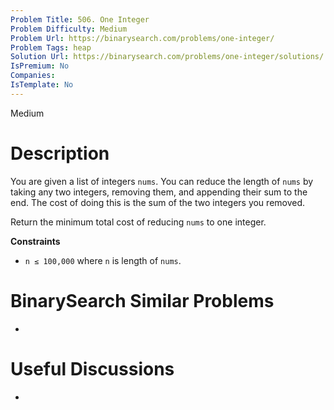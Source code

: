```yaml
---
Problem Title: 506. One Integer
Problem Difficulty: Medium
Problem Url: https://binarysearch.com/problems/one-integer/
Problem Tags: heap
Solution Url: https://binarysearch.com/problems/one-integer/solutions/
IsPremium: No
Companies: 
IsTemplate: No
---
```


<span style="color: ;">Medium</span>

# Description

You are given a list of integers `nums`. You can reduce the length of `nums` by taking any two integers, removing them, and appending their sum to the end. The cost of doing this is the sum of the two integers you removed.

Return the minimum total cost of reducing `nums` to one integer.

**Constraints**
- `n ≤ 100,000` where `n` is length of `nums`.

# BinarySearch Similar Problems

- []()

# Useful Discussions

- []()
